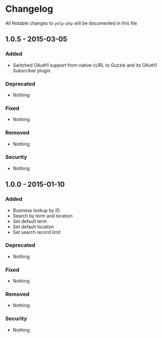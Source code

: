 # Changelog
All Notable changes to `yelp-php` will be documented in this file

## 1.0.5 - 2015-03-05

### Added
- Switched OAuth1 support from native cURL to Guzzle and its OAuth1 Subscriber plugin

### Deprecated
- Nothing

### Fixed
- Nothing

### Removed
- Nothing

### Security
- Nothing

## 1.0.0 - 2015-01-10

### Added
- Business lookup by ID
- Search by term and location
- Set default term
- Set default location
- Set search record limit

### Deprecated
- Nothing

### Fixed
- Nothing

### Removed
- Nothing

### Security
- Nothing
